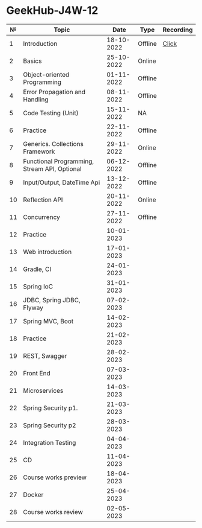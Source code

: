 # GeekHub-J4W-12

| №   | Topic                                        | Date       | Type    | Recording                                                                                   |
|-----|----------------------------------------------|------------|---------|---------------------------------------------------------------------------------------------|
| 1   | Introduction                                 | 18-10-2022 | Offline | [Click](https://drive.google.com/file/d/1KFfOEVUEYFkPCzaeA6gyViOuU7Jq4326/view?usp=sharing) |
| 2   | Basics                                       | 25-10-2022 | Online  |                                                                                             |
| 3   | Object-oriented Programming                  | 01-11-2022 | Offline |                                                                                             |
| 4   | Error Propagation and Handling               | 08-11-2022 | Offline |                                                                                             |
| 5   | Code Testing (Unit)                          | 15-11-2022 | NA      |                                                                                             |
| 6   | Practice                                     | 22-11-2022 | Offline |                                                                                             |
| 7   | Generics. Collections Framework              | 29-11-2022 | Online  |                                                                                             |
| 8   | Functional Programming, Stream API, Optional | 06-12-2022 | Offline |                                                                                             |
| 9   | Input/Output, DateTime Api                   | 13-12-2022 | Offline |                                                                                             |
| 10  | Reflection API                               | 20-11-2022 | Online  |                                                                                             |
| 11  | Concurrency                                  | 27-11-2022 | Offline |                                                                                             |
| 12  | Practice                                     | 10-01-2023 |         |                                                                                             |
| 13  | Web introduction                             | 17-01-2023 |         |                                                                                             |
| 14  | Gradle, CI                                   | 24-01-2023 |         |                                                                                             |
| 15  | Spring IoC                                   | 31-01-2023 |         |                                                                                             |
| 16  | JDBC, Spring JDBC, Flyway                    | 07-02-2023 |         |                                                                                             |
| 17  | Spring MVC, Boot                             | 14-02-2023 |         |                                                                                             |
| 18  | Practice                                     | 21-02-2023 |         |                                                                                             |
| 19  | REST, Swagger                                | 28-02-2023 |         |                                                                                             |
| 20  | Front End                                    | 07-03-2023 |         |                                                                                             |
| 21  | Microservices                                | 14-03-2023 |         |                                                                                             |
| 22  | Spring Security p1.                          | 21-03-2023 |         |                                                                                             |
| 23  | Spring Security p2                           | 28-03-2023 |         |                                                                                             |
| 24  | Integration Testing                          | 04-04-2023 |         |                                                                                             |
| 25  | CD                                           | 11-04-2023 |         |                                                                                             |
| 26  | Course works preview                         | 18-04-2023 |         |                                                                                             |
| 27  | Docker                                       | 25-04-2023 |         |                                                                                             |
| 28  | Course works review                          | 02-05-2023 |         |                                                                                             |